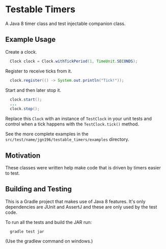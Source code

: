 # Testable Timers
A Java 8 timer class and test injectable companion class.

## Example Usage
Create a clock.
``` Java
  Clock clock = Clock.withTickPeriod(1, TimeUnit.SECONDS);
```
Register to receive ticks from it.
``` Java
  clock.register(() -> System.out.println("Tick!"));
```
Start and then later stop it.
``` Java
  clock.start();
  ...
  clock.stop();
```
Replace this `Clock` with an instance of `TestClock` in your unit tests and control when a tick happens with the `TestClock.tick()` 
method.

See the more complete examples in the `src/test/name/jgn196/testable_timers/examples` directory.

## Motivation
These classes were written help make code that is driven by timers easier to test.

## Building and Testing
This is a Gradle project that makes use of Java 8 features. It's only dependencies are JUnit and AssertJ and these are only used by the
test code.

To run all the tests and build the JAR run:
```
  gradle test jar
```
(Use the gradlew command on windows.)
